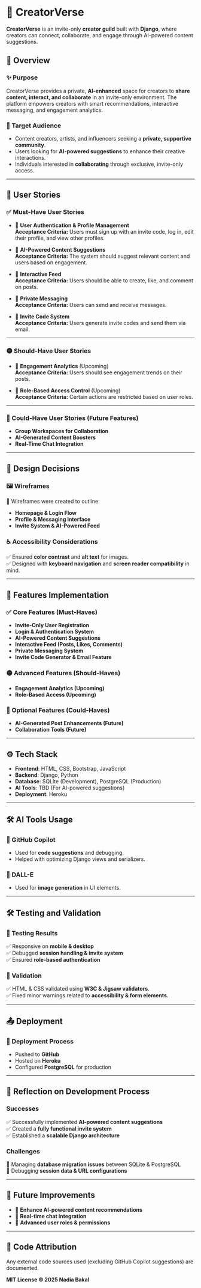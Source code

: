 # 🎨 CreatorVerse

**CreatorVerse** is an invite-only **creator guild** built with **Django**, where creators can connect, collaborate, and engage through AI-powered content suggestions.

## 📌 **Overview**

### **✨ Purpose**
CreatorVerse provides a private, **AI-enhanced** space for creators to **share content, interact, and collaborate** in an invite-only environment. The platform empowers creators with smart recommendations, interactive messaging, and engagement analytics.

### **🎯 Target Audience**
- Content creators, artists, and influencers seeking a **private, supportive community**.
- Users looking for **AI-powered suggestions** to enhance their creative interactions.
- Individuals interested in **collaborating** through exclusive, invite-only access.

---

## **📜 User Stories**

### **✅ Must-Have User Stories**
- 🔹 **User Authentication & Profile Management**  
  **Acceptance Criteria:** Users must sign up with an invite code, log in, edit their profile, and view other profiles.

- 🔹 **AI-Powered Content Suggestions**  
  **Acceptance Criteria:** The system should suggest relevant content and users based on engagement.

- 🔹 **Interactive Feed**  
  **Acceptance Criteria:** Users should be able to create, like, and comment on posts.

- 🔹 **Private Messaging**  
  **Acceptance Criteria:** Users can send and receive messages.

- 🔹 **Invite Code System**  
  **Acceptance Criteria:** Users generate invite codes and send them via email.

---

### **🟡 Should-Have User Stories**
- 🔹 **Engagement Analytics** (Upcoming)  
  **Acceptance Criteria:** Users should see engagement trends on their posts.

- 🔹 **Role-Based Access Control** (Upcoming)  
  **Acceptance Criteria:** Certain actions are restricted based on user roles.

---

### **🔹 Could-Have User Stories (Future Features)**
- **Group Workspaces for Collaboration**
- **AI-Generated Content Boosters**
- **Real-Time Chat Integration**

---

## **📐 Design Decisions**

### **🖼 Wireframes**
📌 Wireframes were created to outline:
- **Homepage & Login Flow**
- **Profile & Messaging Interface**
- **Invite System & AI-Powered Feed**

### **♿ Accessibility Considerations**
✅ Ensured **color contrast** and **alt text** for images.  
✅ Designed with **keyboard navigation** and **screen reader compatibility** in mind.

---

## **🚀 Features Implementation**

### **✅ Core Features (Must-Haves)**
- **Invite-Only User Registration**
- **Login & Authentication System**
- **AI-Powered Content Suggestions**
- **Interactive Feed (Posts, Likes, Comments)**
- **Private Messaging System**
- **Invite Code Generator & Email Feature**

### **🟡 Advanced Features (Should-Haves)**
- **Engagement Analytics (Upcoming)**
- **Role-Based Access (Upcoming)**

### **🔹 Optional Features (Could-Haves)**
- **AI-Generated Post Enhancements (Future)**
- **Collaboration Tools (Future)**

---

## **⚙️ Tech Stack**
- **Frontend**: HTML, CSS, Bootstrap, JavaScript  
- **Backend**: Django, Python  
- **Database**: SQLite (Development), PostgreSQL (Production)  
- **AI Tools**: TBD (For AI-powered suggestions)  
- **Deployment**: Heroku  

---

## **🛠 AI Tools Usage**
### **🔹 GitHub Copilot**
- Used for **code suggestions** and debugging.
- Helped with optimizing Django views and serializers.

### **🔹 DALL-E**
- Used for **image generation** in UI elements.

---

## **🛠 Testing and Validation**
### **🔎 Testing Results**
✅ Responsive on **mobile & desktop**  
✅ Debugged **session handling & invite system**  
✅ Ensured **role-based authentication**

### **🔹 Validation**
✅ HTML & CSS validated using **W3C & Jigsaw validators**.  
✅ Fixed minor warnings related to **accessibility & form elements**.

---

## **📤 Deployment**
### **🚀 Deployment Process**
- Pushed to **GitHub**
- Hosted on **Heroku**
- Configured **PostgreSQL** for production

---

## **🌟 Reflection on Development Process**
### **Successes**
✅ Successfully implemented **AI-powered content suggestions**  
✅ Created a **fully functional invite system**  
✅ Established a **scalable Django architecture**  

### **Challenges**
🔹 Managing **database migration issues** between SQLite & PostgreSQL  
🔹 Debugging **session data & URL configurations**  

---

## **🔮 Future Improvements**
- 📌 **Enhance AI-powered content recommendations**  
- 📌 **Real-time chat integration**  
- 📌 **Advanced user roles & permissions**  

---

## **📜 Code Attribution**
Any external code sources used (excluding GitHub Copilot suggestions) are documented.

**MIT License © 2025 Nadia Bakal**

